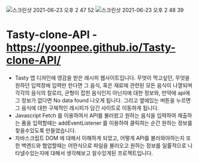 ![스크린샷 2021-06-23 오후 2 47 52](https://user-images.githubusercontent.com/73012145/123042743-39511300-d432-11eb-81a6-aa14e77edd59.png)
![스크린샷 2021-06-23 오후 2 48 39](https://user-images.githubusercontent.com/73012145/123042765-42da7b00-d432-11eb-8ccc-a0c58c7b341a.png)

# Tasty-clone-API -  https://yoonpee.github.io/Tasty-clone-API/

* Tasty 앱 디자인에 영감을 받은 레시피 웹사이트입니다. 무엇이 먹고싶던, 무엇을 원하던 입력창에 입력만 한다면 그 음식, 혹은 재료에 관련된 모든 음식이 나열되며 각각의 음식의 칼로리, 균형이 잡힌 음식인지 아닌지에 대한 정보와, 만약에 api에 그 정보가 없다면 No data found 나오게 됩니다. 그리고 옆에있는 버튼을 누르면 그 음식에 대한 구체적인 레시피가 담긴 사이트로 이동하게 됩니다.
* Javascript Fetch 를 이용하여서 API를 불러왔고 원하는 음식을 입력하여 제출하는 폼을 입력할때는      addEventListener 를 이용하여 클릭하는 순간 원하는 정보를 찾을수있도록 만들었습니다.
* 자바스크립트 DOM 에 대해서 이해하게 되었고, 어떻게 API를 불러와야하는지 또한 백엔드와 협업할때는 어떤식으로 파일을 불러오고 원하는 정보를 일률적으로 나타낼수있는지에 대해서 생각해보고 알수있게된 프로젝트입니다. 
